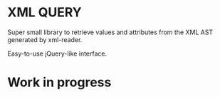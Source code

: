 # XML QUERY

Super small library to retrieve values and attributes from the XML AST generated by xml-reader.

Easy-to-use jQuery-like interface.

# Work in progress